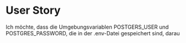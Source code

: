 # User Story
Ich möchte, dass die Umgebungsvariablen POSTGERS_USER und POSTGRES_PASSWORD, die in der .env-Datei gespeichert sind,
darau